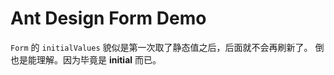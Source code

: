 # Ant Design Form Demo

`Form` 的 `initialValues` 貌似是第一次取了静态值之后，后面就不会再刷新了。
倒也是能理解。因为毕竟是 **initial** 而已。
